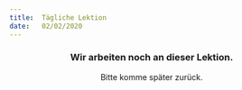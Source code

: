 ```yaml
---
title:  Tägliche Lektion
date:   02/02/2020
---
```


### <center>Wir arbeiten noch an dieser Lektion.</center>
<center>Bitte komme später zurück.</center>